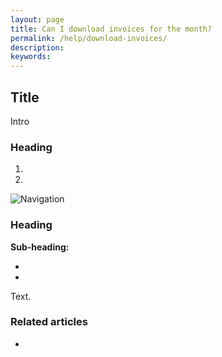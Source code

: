 ```yaml
---
layout: page
title: Can I download invoices for the month?
permalink: /help/download-invoices/
description:
keywords:
---
```


## Title

Intro

### Heading

1.
2.

![Navigation](images/foldername/file.png)

### Heading

**Sub-heading:**

*
*

Text.

### Related articles

*
